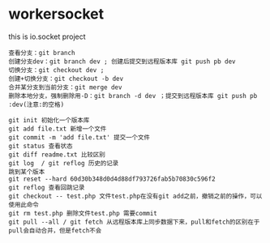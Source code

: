 # workersocket
this is io.socket project

	查看分支：git branch
	创建分支dev：git branch dev ; 创建后提交到远程版本库 git push pb dev
	切换分支：git checkout dev ; 
	创建+切换分支：git checkout -b dev
	合并某分支到当前分支：git merge dev
	删除本地分支，强制删除用-D：git branch -d dev ；提交到远程版本库 git push pb :dev(注意:的空格)

	git init 初始化一个版本库
	git add file.txt 新增一个文件
	git commit -m 'add file.txt' 提交一个文件
	git status 查看状态
	git diff readme.txt 比较区别 
	git log  / git reflog 历史的记录
	跳到某个版本
	git reset --hard 60d30b348d0d4d88df793726fab5b70830c596f2
	git reflog 查看回跳记录
	git checkout -- test.php 文件test.php在没有git add之前，撤销之前的操作，可以使用此命令
	git rm test.php 删除文件test.php 需要commit
	git pull --all / git fetch 从远程版本库上同步数据下来，pull和fetch的区别在于pull会自动合并，但是fetch不会

